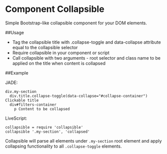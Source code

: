 Component Collapsible
===========

Simple Bootstrap-like collapsible component for your DOM elements.

##Usage

* Tag the collapsible title with .collapse-toggle and data-collapse attribute equal to the collapsible selector
* Require collapsible in your component or script
* Call collapsible with two arguments - root selector and class name to be applied on the title when content is collapsed

##Example

JADE:

    div.my-section
      div.title.collapse-toggle(data-collapse="#collapse-container") Clickable title
      div#filters-container
        p Content to be collapsed

LiveScript:

    collapsible = require 'collapsible'
    collapsible '.my-section', 'collapsed'

Collapsible will parse all elements under `.my-section` root element and apply collapsing functionality to all `.collapse-toggle` elements.